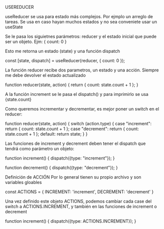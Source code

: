 USEREDUCER

useReducer se usa para estado más complejos. Por ejmplo un arreglo de tareas. Se usa en caso hayan muchos estados y no sea conveniete usar un useState

Se le pasa los siguietnes parámetros: reducer y el estado inicial que puede ser un objeto. 
Ejm: { count: 0 }

Esto me retorna un estado (state) y una función dispatch

  const [state, dispatch] = useReducer(reducer, { count: 0 });

La función reducer recibe dos parametros, un estado y una acción. Siempre me debe devolver el estado actualizado 

function reducer(state, action) {
  return { count: state.count + 1 };
}

A la función increment se le pasa el dispatch()
y para imprimirlo se usa {state.count}

Como queremos incrementar y decrementar, es mejor poner un switch en el reducer:

function reducer(state, action) {
  switch (action.type) {
    case "increment":
      return { count: state.count + 1 };
    case "decrement":
      return { count: state.count + 1 };
    default:
      return state;
  }
}

Las funciones de increment y decrement deben tener el dispatch que tendrá como parámetro un objeto:

  function increment() {
    dispatch({type: "increment"});
  }

  function decrement() {
    dispatch({type: "decrement"});
  }

  Definición de ACCIÓN
  Por lo general tienen su propio archivo y son variables gloables

  const ACTIONS = {
  INCREMENT: 'increment',
  DECREMENT: 'decrement'
}

Una vez definido este objeto ACTIONS, podemos cambiar cada case del switch a  ACTIONS.INCREMENT, y también en las funciones de increment o decrement

  function increment() {
    dispatch({type: ACTIONS.INCREMENT});
  }